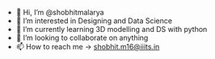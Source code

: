 - 👋 Hi, I’m @shobhitmalarya
- 👀 I’m interested in Designing and Data Science
- 🌱 I’m currently learning 3D modelling and DS with python 
- 💞️ I’m looking to collaborate on anything
- 📫 How to reach me -> shobhit.m16@iiits.in

<!---
shobhitmalarya/shobhitmalarya is a ✨ special ✨ repository because its `README.md` (this file) appears on your GitHub profile.
You can click the Preview link to take a look at your changes.
--->
